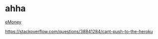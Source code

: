 # ahha
<html>
<body>
<a href="itms-services://?action=download-manifest&url=https://www.dl.dropboxusercontent.com/s/sx1nv2r9s7hf03p/eMoneyEndUser.plist?dl=0">eMoney</a>
</body>
</html>


https://stackoverflow.com/questions/38841284/cant-push-to-the-heroku
